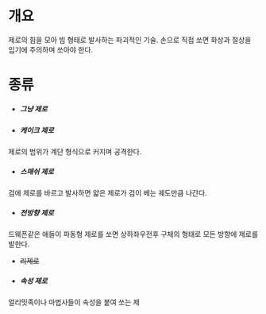 # 개요
제로의 힘을 모아 빔 형태로 발사하는 파괴적인 기술. 손으로 직접 쏘면 화상과 절상을 입기에 주의하며 쏘아야 한다.

# 종류
- ##### 그냥 제로
- ##### 케이크 제로
제로의 범위가 계단 형식으로 커지며 공격한다.
- ##### 스매쉬 제로
검에 제로를 바르고 발사하면 얇은 제로가 검이 베는 궤도만큼 나간다.
- ##### 전방향 제로
드웨픈같은 애들이 파동형 제로를 쏘면 상하좌우전후 구체의 형태로 모든 방향에 제로를 발한다.
- ~~리제로~~
- ##### 속성 제로
얼리밋족이나 마법사들이 속성을 붙여 쏘는 제